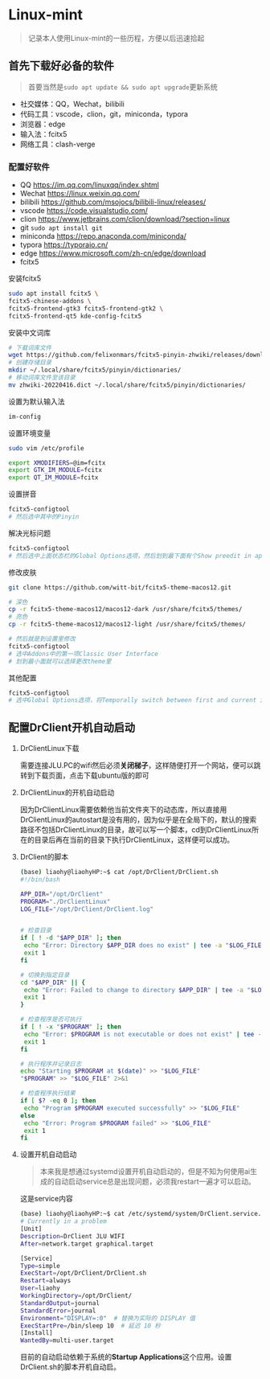 # Linux-mint

> 记录本人使用Linux-mint的一些历程，方便以后迅速拾起

## 首先下载好必备的软件

> 首要当然是`sudo apt update && sudo apt upgrade`更新系统

- 社交媒体：QQ，Wechat，bilibili
- 代码工具：vscode，clion，git，miniconda，typora
- 浏览器：edge
- 输入法：fcitx5
- 网络工具：clash-verge

### 配置好软件

- QQ https://im.qq.com/linuxqq/index.shtml
- Wechat https://linux.weixin.qq.com/
- bilibili https://github.com/msojocs/bilibili-linux/releases/
- vscode https://code.visualstudio.com/
- clion https://www.jetbrains.com/clion/download/?section=linux
- git `sudo apt install git`
- miniconda https://repo.anaconda.com/miniconda/
- typora https://typoraio.cn/
- edge https://www.microsoft.com/zh-cn/edge/download
- fcitx5

安装fcitx5

```bash
sudo apt install fcitx5 \
fcitx5-chinese-addons \
fcitx5-frontend-gtk3 fcitx5-frontend-gtk2 \
fcitx5-frontend-qt5 kde-config-fcitx5
```

安装中文词库

```bash
# 下载词库文件
wget https://github.com/felixonmars/fcitx5-pinyin-zhwiki/releases/download/0.2.4/zhwiki-20220416.dict
# 创建存储目录
mkdir ~/.local/share/fcitx5/pinyin/dictionaries/
# 移动词库文件至该目录
mv zhwiki-20220416.dict ~/.local/share/fcitx5/pinyin/dictionaries/
```

设置为默认输入法

````bash
im-config
````

设置环境变量

````bash
sudo vim /etc/profile

export XMODIFIERS=@im=fcitx
export GTK_IM_MODULE=fcitx
export QT_IM_MODULE=fcitx
````

设置拼音

```bash
fcitx5-configtool
# 然后选中其中的Pinyin
```

解决光标问题

```bash
fcitx5-configtool
# 然后选中上面状态栏的Global Options选项，然后划到最下面有个Show preedit in appllication选项，取消勾选即可
```

修改皮肤

```bash
git clone https://github.com/witt-bit/fcitx5-theme-macos12.git

# 深色
cp -r fcitx5-theme-macos12/macos12-dark /usr/share/fcitx5/themes/
# 亮色
cp -r fcitx5-theme-macos12/macos12-light /usr/share/fcitx5/themes/

# 然后就是到设置里修改
fcitx5-configtool
# 选中Addons中的第一项Classic User Interface
# 划到最小面就可以选择更改theme里
```

其他配置

```bash
fcitx5-configtool
# 选中Global Options选项，将Temporally switch between first and current input Method的快捷键从了Left Shift更改为Control+Space
```



## 配置DrClient开机自动启动

1. DrClientLinux下载

   需要连接JLU.PC的wifi然后必须**关闭梯子**，这样随便打开一个网站，便可以跳转到下载页面，点击下载ubuntu版的即可


2. DrClientLinux的开机自动启动

   因为DrClientLinux需要依赖他当前文件夹下的动态库，所以直接用DrClientLinux的autostart是没有用的，因为似乎是在全局下的，默认的搜索路径不包括DrClientLinux的目录，故可以写一个脚本，cd到DrClientLinux所在的目录后再在当前的目录下执行DrClientLinux，这样便可以成功。

3. DrClient的脚本

   ```bash
   (base) liaohy@liaohyHP:~$ cat /opt/DrClient/DrClient.sh 
   #!/bin/bash
   
   APP_DIR="/opt/DrClient"
   PROGRAM="./DrClientLinux"
   LOG_FILE="/opt/DrClient/DrClient.log"
   
   
   # 检查目录
   if [ ! -d "$APP_DIR" ]; then
   	echo "Error: Directory $APP_DIR does no exist" | tee -a "$LOG_FILE"
   	exit 1
   fi
   
   # 切换到指定目录
   cd "$APP_DIR" || {
   	echo "Error: Failed to change to directory $APP_DIR" | tee -a "$LOG_FILE"
   	exit 1
   }
   
   # 检查程序是否可执行
   if [ ! -x "$PROGRAM" ]; then
   	echo "Error: $PROGRAM is not executable or does not exist" | tee -a "$LOG_FILE"
   	exit 1
   fi
   
   # 执行程序并记录日志
   echo "Starting $PROGRAM at $(date)" >> "$LOG_FILE"
   "$PROGRAM" >> "$LOG_FILE" 2>&1
   
   # 检查程序执行结果
   if [ $? -eq 0 ]; then
   	echo "Program $PROGRAM executed successfully" >> "$LOG_FILE"
   else
   	echo "Error: Program $PROGRAM failed" >> "$LOG_FILE"
   	exit 1
   fi
   
   ```

4. 设置开机自动启动

   > 本来我是想通过systemd设置开机自动启动的，但是不知为何使用ai生成的自动启动service总是出现问题，必须我restart一遍才可以启动。

   这是service内容

   ```bash
   (base) liaohy@liaohyHP:~$ cat /etc/systemd/system/DrClient.service.bak 
   # Currently in a problem
   [Unit]
   Description=DrClient JLU WIFI
   After=network.target graphical.target
   
   [Service]
   Type=simple
   ExecStart=/opt/DrClient/DrClient.sh
   Restart=always
   User=liaohy
   WorkingDirectory=/opt/DrClient/
   StandardOutput=journal
   StandardError=journal
   Environment="DISPLAY=:0"  # 替换为实际的 DISPLAY 值
   ExecStartPre=/bin/sleep 10  # 延迟 10 秒
   [Install]
   WantedBy=multi-user.target
   
   
   ```

   目前的自动启动依赖于系统的**Startup Applications**这个应用。设置DrClient.sh的脚本开机自动启。















